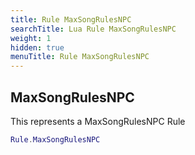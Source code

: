 ```yaml
---
title: Rule MaxSongRulesNPC
searchTitle: Lua Rule MaxSongRulesNPC
weight: 1
hidden: true
menuTitle: Rule MaxSongRulesNPC
---
```

## MaxSongRulesNPC

This represents a MaxSongRulesNPC Rule
```lua
Rule.MaxSongRulesNPC
```